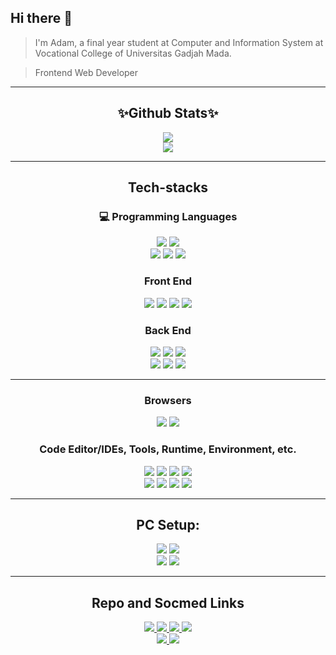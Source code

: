 
<link href="https://cdn.jsdelivr.net/npm/bootstrap@5.1.3/dist/css/bootstrap.min.css" rel="stylesheet" integrity="sha384-1BmE4kWBq78iYhFldvKuhfTAU6auU8tT94WrHftjDbrCEXSU1oBoqyl2QvZ6jIW3" crossorigin="anonymous">

## Hi there 👋

<!--
**masadamsahid/masadamsahid** is a ✨ _special_ ✨ repository because its `README.md` (this file) appears on your GitHub profile.

Here are some ideas to get you started:

- 🔭 I’m currently working on ...
- 🌱 I’m currently learning ...
- 👯 I’m looking to collaborate on ...
- 🤔 I’m looking for help with ...
- 💬 Ask me about ...
- 📫 How to reach me: ...
- 😄 Pronouns: ...
- ⚡ Fun fact: ...
-->

> I'm Adam, a final year student at Computer and Information System at Vocational College of Universitas Gadjah Mada.

> Frontend Web Developer

<hr/>
<h2 align="center">
✨Github Stats✨
</h2>
<div class="row d-flex align-items-center" align="center">
  <img class="col-2" src="https://github-readme-stats-masadamsahid.vercel.app/api?username=masadamsahid&show_icons=true&theme=radical"/>
  <br/>
  <img class="col-2" src="https://github-readme-stats-masadamsahid.vercel.app/api/top-langs/?username=masadamsahid&show_icons=true&theme=radical&layout=compact&hide=css"/>
</div>

<hr/>

<h2 align="center">Tech-stacks</h2>


  <h3 align="center">💻 Programming Languages</h3>
  <p align="center">
    <img src="https://img.shields.io/badge/JavaScript-323330?style=for-the-badge&logo=javascript&logoColor=F7DF1E"/>
    <img src="https://img.shields.io/badge/TypeScript-007ACC?style=for-the-badge&logo=typescript&logoColor=white"/>
    <br/>
    <img src="https://img.shields.io/badge/Java-ED8B00?style=for-the-badge&logo=java&logoColor=white"/>
    <img src="https://img.shields.io/badge/Python-FFD43B?style=for-the-badge&logo=python&logoColor=blue"/>
    <img src="https://img.shields.io/badge/C%2B%2B-00599C?style=for-the-badge&logo=c%2B%2B&logoColor=white"/>
  </p>


  <h3 align="center">Front End</h3>
  <p align="center">
    <img src="https://img.shields.io/badge/Bootstrap-563D7C?style=for-the-badge&logo=bootstrap&logoColor=white"/>
    <img src="https://img.shields.io/badge/React-20232A?style=for-the-badge&logo=react&logoColor=61DAFB"/>
    <img src="https://img.shields.io/badge/Redux-593D88?style=for-the-badge&logo=redux&logoColor=white"/>
    <img src="https://img.shields.io/badge/Chakra--UI-319795?style=for-the-badge&logo=chakra-ui&logoColor=white"/>
  </p>

  <h3 align="center">Back End</h3>
  <p align="center">
    <img src="https://img.shields.io/badge/express.js-%23404d59.svg?style=for-the-badge&logo=express&logoColor=%2361DAFB"/>
    <img src="https://img.shields.io/badge/Koa-FFF?style=for-the-badge&logo=koa&logoColor=33333D"/>
    <img src="https://img.shields.io/badge/nestjs-%23E0234E.svg?style=for-the-badge&logo=nestjs&logoColor=white"/>
    <br/>
    <img src="https://img.shields.io/badge/-ApolloGraphQL-311C87?style=for-the-badge&logo=apollo-graphql"/>
    <img src="https://img.shields.io/badge/spring-%236DB33F.svg?style=for-the-badge&logo=spring&logoColor=white"/>
    <img src="https://img.shields.io/badge/FastAPI-005571?style=for-the-badge&logo=fastapi"/>
  </p>

  <hr/>

  <h3 align="center">Browsers</h3>
  <p align="center">
    <img src="https://img.shields.io/badge/Opera-FF1B2D?style=for-the-badge&logo=Opera&logoColor=white"/>
    <img src="https://img.shields.io/badge/Microsoft_Edge-0078D7?style=for-the-badge&logo=Microsoft-edge&logoColor=white"/>
<!--     <img src="https://img.shields.io/badge/Google_chrome-4285F4?style=for-the-badge&logo=Google-chrome&logoColor=white"/> -->
<!--     <img src="https://img.shields.io/badge/Firefox_Browser-FF7139?style=for-the-badge&logo=Firefox-Browser&logoColor=white"/> -->
  </p>

  <h3 align="center">
    Code Editor/IDEs, Tools, Runtime, Environment, etc.
  </h3>
  <p align="center">
    <img src="https://img.shields.io/badge/GIT-E44C30?style=for-the-badge&logo=git&logoColor=white"/>
    <img src="https://img.shields.io/badge/Hyper-000000?style=for-the-badge&logo=hyper&logoColor=white"/>
<!--     <img src="https://img.shields.io/badge/windows%20terminal-4D4D4D?style=for-the-badge&logo=windows%20terminal&logoColor=white"/> -->
<!--     <img src="https://img.shields.io/badge/Node.js-339933?style=for-the-badge&logo=nodedotjs&logoColor=white"/> -->
<!--     <img src="https://img.shields.io/badge/Xampp-F37623?style=for-the-badge&logo=xampp&logoColor=white"/> -->
    <img src="https://img.shields.io/badge/npm-CB3837?style=for-the-badge&logo=npm&logoColor=white"/>
    <img src="https://img.shields.io/badge/Yarn-2C8EBB?style=for-the-badge&logo=yarn&logoColor=white"/>
    <br/>
    <img src="https://img.shields.io/badge/WebStorm-000000?style=for-the-badge&logo=WebStorm&logoColor=white"/>
    <img src="https://img.shields.io/badge/VS_Code-0078D4?style=for-the-badge&logo=visual%20studio%20code&logoColor=white"/>
<!--     <img src="https://img.shields.io/badge/PyCharm-000000.svg?&style=for-the-badge&logo=PyCharm&logoColor=white"/> -->
<!--     <img src="http://img.shields.io/badge/-PHPStorm-181717?style=for-the-badge&logo=phpstorm&logoColor=white"/> -->
    <img src="https://img.shields.io/badge/Colab-F9AB00?style=for-the-badge&logo=googlecolab&color=525252"/>
    <img src="https://img.shields.io/badge/conda-342B029.svg?&style=for-the-badge&logo=anaconda&logoColor=white"/>
  </p>

<hr/>

<!-- <details>
  <summary>Design Tools</summary>
  <p>
    <img src="https://img.shields.io/badge/Adobe%20XD-470137?style=for-the-badge&logo=Adobe%20XD&logoColor=#FF61F6"/>
    <img src="https://img.shields.io/badge/Adobe%20Illustrator-FF9A00?style=for-the-badge&logo=adobe%20illustrator&logoColor=white"/>
    <img src="https://img.shields.io/badge/Figma-F24E1E?style=for-the-badge&logo=figma&logoColor=white"/>
    <img src="https://img.shields.io/badge/blender-%23F5792A.svg?style=for-the-badge&logo=blender&logoColor=white"/>
  </p>
</details> -->

<!--
## Currently Learning:

> ### Data Science & Machine Learning :<br>
> <p>
> <img src="https://img.shields.io/badge/Numpy-777BB4?style=for-the-badge&logo=numpy&logoColor=white"/>
> <img src="https://img.shields.io/badge/Pandas-2C2D72?style=for-the-badge&logo=pandas&logoColor=white"/>
> <img src="https://img.shields.io/badge/SciPy-654FF0?style=for-the-badge&logo=SciPy&logoColor=white"/>
> <img src="https://img.shields.io/badge/scikit_learn-F7931E?style=for-the-badge&logo=scikit-learn&logoColor=white"/>
> <img src="https://img.shields.io/badge/Plotly-239120?style=for-the-badge&logo=plotly&logoColor=white"/>
> <img src="https://img.shields.io/badge/Tableau-E97627?style=for-the-badge&logo=Tableau&logoColor=white"/>
> <img src="https://img.shields.io/badge/TensorFlow-FF6F00?style=for-the-badge&logo=TensorFlow&logoColor=white"/>
> </p>

<hr/>
-->

<h2 align="center">PC Setup: </h2>
<p align="center">
<img src="https://img.shields.io/badge/Windows-0078D6?style=for-the-badge&logo=windows&logoColor=white"/>
<img src="https://img.shields.io/badge/asus%20a442u-0077B5?style=for-the-badge&logo=asus&logoColor=white"/>
<br>
<img src="https://img.shields.io/badge/i5_8250u-0071C5?style=for-the-badge&logo=intel&logoColor=white"/>
<img src="https://img.shields.io/badge/NVIDIA-930MX_2GB-76B900?style=for-the-badge&logo=nvidia&logoColor=white"/>
</p>

<hr/>

<h2 align="center">Repo and Socmed Links</h2>
<p align="center">
  <a href="https://www.linkedin.com/in/masadamsahid/" target="_blank">
  <img src="https://img.shields.io/badge/LinkedIn-0077B5?style=for-the-badge&logo=linkedin&logoColor=white"/>
  </a>
  <a href="https://github.com/masadamsahid" target="_blank">
  <img src="https://img.shields.io/badge/GitHub-100000?style=for-the-badge&logo=github&logoColor=white"/>
  </a>
  <a href="https://gitlab.com/masadamsahid" target="_blank">
  <img src="https://img.shields.io/badge/GitLab-330F63?style=for-the-badge&logo=gitlab&logoColor=white"/>
  </a>
  <a href="https://www.kaggle.com/masadam" target="_blank">
  <img src="https://img.shields.io/badge/Kaggle-20BEFF?style=for-the-badge&logo=Kaggle&logoColor=white"/>
  </a>
  <br/>
  <a href="https://www.instagram.com/masadamsahid/" target="_blank">
  <img src="https://img.shields.io/badge/Instagram-E4405F?style=for-the-badge&logo=instagram&logoColor=white"/>
  </a>
  <a href="https://www.youtube.com/channel/UCjwGYOoNHTYzgwtih6oNBfQ" target="_blank">
  <img src="https://img.shields.io/badge/YouTube-FF0000?style=for-the-badge&logo=youtube&logoColor=white"/>
  </a>
<!--   
  <a href="" target="_blank">
  <img src=""/>
  </a>
   -->

</p>
